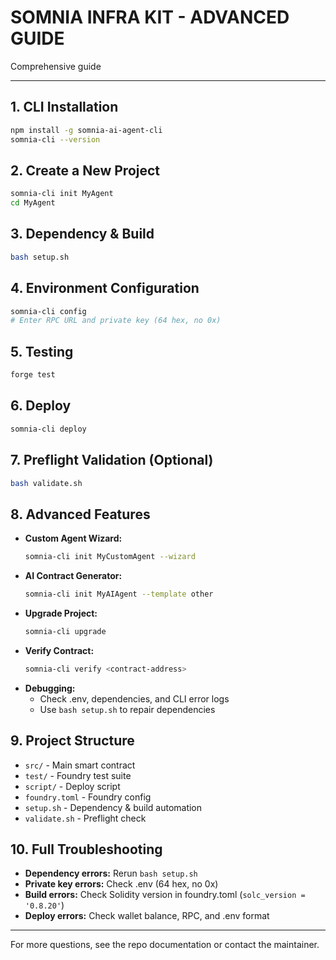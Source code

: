 # SOMNIA INFRA KIT - ADVANCED GUIDE

Comprehensive guide 

---

## 1. CLI Installation
```bash
npm install -g somnia-ai-agent-cli
somnia-cli --version
```

## 2. Create a New Project
```bash
somnia-cli init MyAgent
cd MyAgent
```

## 3. Dependency & Build
```bash
bash setup.sh
```

## 4. Environment Configuration
```bash
somnia-cli config
# Enter RPC URL and private key (64 hex, no 0x)
```

## 5. Testing
```bash
forge test
```

## 6. Deploy
```bash
somnia-cli deploy
```

## 7. Preflight Validation (Optional)
```bash
bash validate.sh
```

## 8. Advanced Features
- **Custom Agent Wizard:**
  ```bash
  somnia-cli init MyCustomAgent --wizard
  ```
- **AI Contract Generator:**
  ```bash
  somnia-cli init MyAIAgent --template other
  ```
- **Upgrade Project:**
  ```bash
  somnia-cli upgrade
  ```
- **Verify Contract:**
  ```bash
  somnia-cli verify <contract-address>
  ```
- **Debugging:**
  - Check .env, dependencies, and CLI error logs
  - Use `bash setup.sh` to repair dependencies

## 9. Project Structure
- `src/` - Main smart contract
- `test/` - Foundry test suite
- `script/` - Deploy script
- `foundry.toml` - Foundry config
- `setup.sh` - Dependency & build automation
- `validate.sh` - Preflight check

## 10. Full Troubleshooting
- **Dependency errors:** Rerun `bash setup.sh`
- **Private key errors:** Check .env (64 hex, no 0x)
- **Build errors:** Check Solidity version in foundry.toml (`solc_version = '0.8.20'`)
- **Deploy errors:** Check wallet balance, RPC, and .env format

---

For more questions, see the repo documentation or contact the maintainer.
